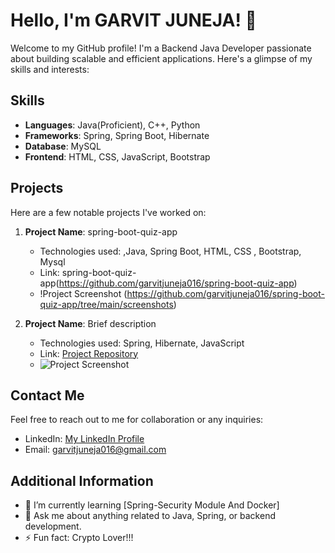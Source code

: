 # Hello, I'm GARVIT JUNEJA! 👋

Welcome to my GitHub profile! I'm a Backend Java Developer passionate about building scalable and efficient applications. Here's a glimpse of my skills and interests:

## Skills

- **Languages**: Java(Proficient), C++, Python
- **Frameworks**: Spring, Spring Boot, Hibernate
- **Database**: MySQL
- **Frontend**: HTML, CSS, JavaScript, Bootstrap

## Projects

Here are a few notable projects I've worked on:

1. **Project Name**: spring-boot-quiz-app
   - Technologies used: ,Java, Spring Boot, HTML, CSS , Bootstrap, Mysql
   - Link: spring-boot-quiz-app(https://github.com/garvitjuneja016/spring-boot-quiz-app)
   - !Project Screenshot (https://github.com/garvitjuneja016/spring-boot-quiz-app/tree/main/screenshots)

2. **Project Name**: Brief description
   - Technologies used: Spring, Hibernate, JavaScript
   - Link: [Project Repository](link)
   - ![Project Screenshot](project_screenshot.png)

## Contact Me

Feel free to reach out to me for collaboration or any inquiries:

- LinkedIn: [My LinkedIn Profile](https://www.linkedin.com/in/garvit-juneja-6b00b2192)
- Email: garvitjuneja016@gmail.com

## Additional Information

- 🌱 I’m currently learning [Spring-Security Module And Docker]
- 💬 Ask me about anything related to Java, Spring, or backend development.
- ⚡ Fun fact: Crypto Lover!!!


